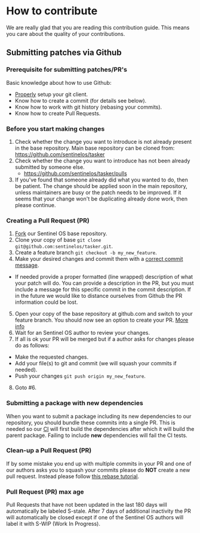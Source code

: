 # How to contribute

We are really glad that you are reading this contribution guide.
This means you care about the quality of your contributions.

## Submitting patches via Github

### Prerequisite for submitting patches/PR's

Basic knowledge about how to use Github:

* [Properly](https://git-scm.com/book/en/v2/Getting-Started-First-Time-Git-Setup) setup your git client.
* Know how to create a commit (for details see below).
* Know how to work with git history (rebasing your commits).
* Know how to create Pull Requests.

### Before you start making changes

1. Check whether the change you want to introduce is not already present in the base repository.
   Main base repository can be cloned from: https://github.com/sentinelos/tasker
2. Check whether the change you want to introduce has not been already submitted by someone else.
    - https://github.com/sentinelos/tasker/pulls
3. If you've found that someone already did what you wanted to do, then be patient. The change should be applied soon in
   the main repository, unless maintainers are busy or the patch needs to be improved.
   If it seems that your change won't be duplicating already done work, then please continue.

### Creating a Pull Request (PR)

1. [Fork](https://help.github.com/articles/fork-a-repo/) our Sentinel OS base repository.
2. Clone your copy of base `git clone git@github.com:sentinelos/tasker.git`.
3. Create a feature branch `git checkout -b my_new_feature`.
4. Make your desired changes and commit them with
   a [correct commit message](https://git-scm.com/book/ch5-2.html#Commit-Guidelines).

* If needed provide a proper formatted (line wrapped) description of what your patch will do. You can provide a
  description in the PR, but you must include a message for this specific commit in the commit description. If in the
  future we would like to distance ourselves from Github the PR information could be lost.

5. Open your copy of the base repository at github.com and switch to your feature branch. You should now see an option
   to create your PR. [More info](https://help.github.com/articles/creating-a-pull-request/)
6. Wait for an Sentinel OS author to review your changes.
7. If all is ok your PR will be merged but if a author asks for changes please do as follows:

* Make the requested changes.
* Add your file(s) to git and commit (we will squash your commits if needed).
* Push your changes `git push origin my_new_feature`.

8. Goto #6.

### Submitting a package with new dependencies

When you want to submit a package including its new dependencies to our repository, you should bundle these commits into
a single PR.
This is needed so our [CI](https://en.wikipedia.org/wiki/Continuous_integration) will first build the dependencies after
which it will build the parent package.
Failing to include __new__ dependencies will fail the CI tests.

### Clean-up a Pull Request (PR)

If by some mistake you end up with multiple commits in your PR and one of our authors asks you to squash your commits
please do __NOT__ create a new pull request.
Instead please
follow [this rebase tutorial](https://git-scm.com/book/en/v2/Git-Tools-Rewriting-History#Changing-Multiple-Commit-Messages).

### Pull Request (PR) max age

Pull Requests that have not been updated in the last 180 days will automatically be labeled S-stale. After 7 days of
additional inactivity the PR will automatically be closed except if one of the Sentinel OS authors will label it with
S-WIP (Work In Progress).
